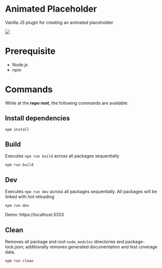 # Animated Placeholder

Vanilla JS plugin for creating an animated placeholder

![](https://media3.giphy.com/media/zO1emp9INJBwyt9k73/giphy.gif?cid=790b7611d1309a387309cebf834af356df3c199e709437ea&rid=giphy.gif&ct=g)


# Prerequisite

* Node.js
* npm

# Commands
While at the <b>repo root</b>, the following commands are available:

## Install dependencies
```shell
npm install
```

## Build
Executes `npm run build` across all packages sequentially
```shell
npm run build
```
## Dev
Executes `npm run dev` across all packages sequentially. All packages will be linked with hot reloading
```shell
npm run dev
```

Demo: https://localhost:3333

## Clean
Removes all package and root `node_modules` directories and package-lock.json; additionally removes generated documentation and test coverage data.
```shell
npm run clean
```